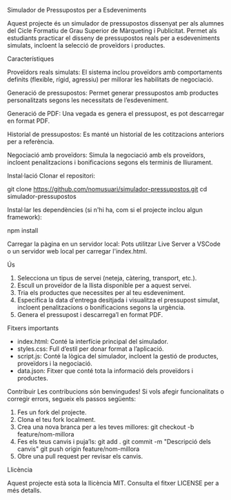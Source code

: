 Simulador de Pressupostos per a Esdeveniments

Aquest projecte és un simulador de pressupostos dissenyat per als alumnes del Cicle Formatiu de Grau Superior de Màrqueting i Publicitat. Permet als estudiants practicar el disseny de pressupostos reals per a esdeveniments simulats, incloent la selecció de proveïdors i productes.

Característiques

Proveïdors reals simulats: El sistema inclou proveïdors amb comportaments definits (flexible, rígid, agressiu) per millorar les habilitats de negociació.

Generació de pressupostos: Permet generar pressupostos amb productes personalitzats segons les necessitats de l’esdeveniment.

Generació de PDF: Una vegada es genera el pressupost, es pot descarregar en format PDF.

Historial de pressupostos: Es manté un historial de les cotitzacions anteriors per a referència.

Negociació amb proveïdors: Simula la negociació amb els proveïdors, incloent penalitzacions i bonificacions segons els terminis de lliurament.

Instal·lació
Clonar el repositori:

git clone https://github.com/nomusuari/simulador-pressupostos.git
cd simulador-pressupostos

Instal·lar les dependències (si n'hi ha, com si el projecte inclou algun framework):

npm install

Carregar la pàgina en un servidor local: Pots utilitzar Live Server a VSCode o un servidor web local per carregar l'index.html.

Ús

1. Selecciona un tipus de servei (neteja, càtering, transport, etc.).
2. Escull un proveïdor de la llista disponible per a aquest servei.
3. Tria els productes que necessites per al teu esdeveniment.
4. Especifica la data d'entrega desitjada i visualitza el pressupost simulat, incloent penalitzacions o bonificacions segons la urgència.
5. Genera el pressupost i descarrega’l en format PDF.

Fitxers importants
- index.html: Conté la interfície principal del simulador.
- styles.css: Full d’estil per donar format a l’aplicació.
- script.js: Conté la lògica del simulador, incloent la gestió de productes, proveïdors i la negociació.
- data.json: Fitxer que conté tota la informació dels proveïdors i productes.

Contribuir
Les contribucions són benvingudes! Si vols afegir funcionalitats o corregir errors, segueix els passos següents:

1. Fes un fork del projecte.
2. Clona el teu fork localment.
3. Crea una nova branca per a les teves millores: git checkout -b feature/nom-millora
4. Fes els teus canvis i puja’ls:
git add .
git commit -m "Descripció dels canvis"
git push origin feature/nom-millora
5. Obre una pull request per revisar els canvis.

Llicència

Aquest projecte està sota la llicència MIT. Consulta el fitxer LICENSE per a més detalls.

